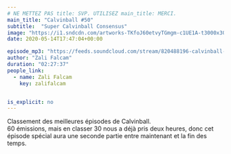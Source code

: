 ```yaml
---
# NE METTEZ PAS title: SVP. UTILISEZ main_title: MERCI.
main_title: "Calvinball #50"
subtitle:  "Super Calvinball Consensus"
image: "https://i1.sndcdn.com/artworks-TKfoJ60etvyTGmgm-c1UE1A-t3000x3000.jpg"
date: 2020-05-14T17:47:04+00:00

episode_mp3: "https://feeds.soundcloud.com/stream/820488196-calvinball-radio-calvinball-50-super-calvinball-consensus.mp3"
author: "Zali Falcam"
duration: "02:27:37"
people_link: 
  - name: Zali Falcam
    key: zalifalcam


is_explicit: no
---
```


<PodcastHeader/>

<!-- ECRIRE LA DESCRIPTION DE L'EPISODE SOUS CETTE LIGNE -->
Classement des meilleures épisodes de Calvinball.<br>60 émissions, mais en classer 30 nous a déjà pris deux heures, donc cet épisode spécial aura une seconde partie entre maintenant et la fin des temps.


